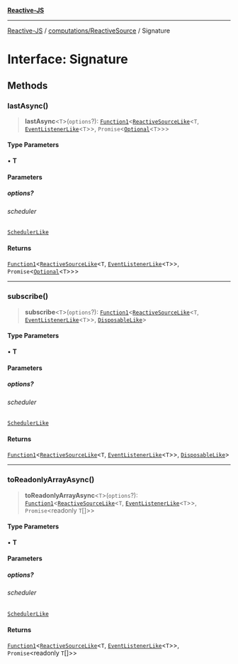[**Reactive-JS**](../../../README.md)

***

[Reactive-JS](../../../README.md) / [computations/ReactiveSource](../README.md) / Signature

# Interface: Signature

## Methods

### lastAsync()

> **lastAsync**\<`T`\>(`options`?): [`Function1`](../../../functions/type-aliases/Function1.md)\<[`ReactiveSourceLike`](../../interfaces/ReactiveSourceLike.md)\<`T`, [`EventListenerLike`](../../../utils/interfaces/EventListenerLike.md)\<`T`\>\>, `Promise`\<[`Optional`](../../../functions/type-aliases/Optional.md)\<`T`\>\>\>

#### Type Parameters

• **T**

#### Parameters

##### options?

###### scheduler

[`SchedulerLike`](../../../utils/interfaces/SchedulerLike.md)

#### Returns

[`Function1`](../../../functions/type-aliases/Function1.md)\<[`ReactiveSourceLike`](../../interfaces/ReactiveSourceLike.md)\<`T`, [`EventListenerLike`](../../../utils/interfaces/EventListenerLike.md)\<`T`\>\>, `Promise`\<[`Optional`](../../../functions/type-aliases/Optional.md)\<`T`\>\>\>

***

### subscribe()

> **subscribe**\<`T`\>(`options`?): [`Function1`](../../../functions/type-aliases/Function1.md)\<[`ReactiveSourceLike`](../../interfaces/ReactiveSourceLike.md)\<`T`, [`EventListenerLike`](../../../utils/interfaces/EventListenerLike.md)\<`T`\>\>, [`DisposableLike`](../../../utils/interfaces/DisposableLike.md)\>

#### Type Parameters

• **T**

#### Parameters

##### options?

###### scheduler

[`SchedulerLike`](../../../utils/interfaces/SchedulerLike.md)

#### Returns

[`Function1`](../../../functions/type-aliases/Function1.md)\<[`ReactiveSourceLike`](../../interfaces/ReactiveSourceLike.md)\<`T`, [`EventListenerLike`](../../../utils/interfaces/EventListenerLike.md)\<`T`\>\>, [`DisposableLike`](../../../utils/interfaces/DisposableLike.md)\>

***

### toReadonlyArrayAsync()

> **toReadonlyArrayAsync**\<`T`\>(`options`?): [`Function1`](../../../functions/type-aliases/Function1.md)\<[`ReactiveSourceLike`](../../interfaces/ReactiveSourceLike.md)\<`T`, [`EventListenerLike`](../../../utils/interfaces/EventListenerLike.md)\<`T`\>\>, `Promise`\<readonly `T`[]\>\>

#### Type Parameters

• **T**

#### Parameters

##### options?

###### scheduler

[`SchedulerLike`](../../../utils/interfaces/SchedulerLike.md)

#### Returns

[`Function1`](../../../functions/type-aliases/Function1.md)\<[`ReactiveSourceLike`](../../interfaces/ReactiveSourceLike.md)\<`T`, [`EventListenerLike`](../../../utils/interfaces/EventListenerLike.md)\<`T`\>\>, `Promise`\<readonly `T`[]\>\>
